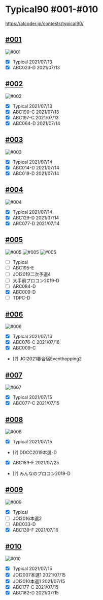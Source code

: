 # Typical90  #001-#010
https://atcoder.jp/contests/typical90/

## [#001](https://atcoder.jp/contests/typical90/tasks/typical90_a)
![#001](https://github.com/E869120/kyopro_educational_90/blob/main/editorial/001.jpg)
- [x] Typical   2021/07/13
- [x] ABC023-D  2021/07/13

## [#002](https://atcoder.jp/contests/typical90/tasks/typical90_b)
![#002](https://github.com/E869120/kyopro_educational_90/blob/main/editorial/002.jpg)
- [x] Typical   2021/07/13
- [x] ABC190-C  2021/07/13
- [x] ABC197-C  2021/07/13
- [x] ABC064-D  2021/07/14

## [#003](https://atcoder.jp/contests/typical90/tasks/typical90_c)
![#003](https://github.com/E869120/kyopro_educational_90/blob/main/editorial/003.jpg)
- [x] Typical   2021/07/14
- [x] ABC014-D  2021/07/14
- [x] ABC019-D  2021/07/14

## [#004](https://atcoder.jp/contests/typical90/tasks/typical90_d)
![#004](https://github.com/E869120/kyopro_educational_90/blob/main/editorial/004.jpg)
- [x] Typical   2021/07/14
- [x] ABC129-D  2021/07/14
- [x] ARC077-D  2021/07/14

## [#005](https://atcoder.jp/contests/typical90/tasks/typical90_e)
![#005](https://github.com/E869120/kyopro_educational_90/blob/main/editorial/005-01.jpg)
![#005](https://github.com/E869120/kyopro_educational_90/blob/main/editorial/005-02.jpg)
![#005](https://github.com/E869120/kyopro_educational_90/blob/main/editorial/005-03.jpg)
- [ ] Typical
- [ ] ABC195-E
- [ ] JOI2019二次予選4
- [ ] 大手前プロコン2019-D
- [ ] ARC084-D
- [x] ABC009-D
- [ ] TDPC-D

## [#006](https://atcoder.jp/contests/typical90/tasks/typical90_f)
![#006](https://github.com/E869120/kyopro_educational_90/blob/main/editorial/006.jpg)
- [x] Typical   2021/07/16
- [x] ABC076-C  2021/07/16
- [x] ABC009-C
- [?] JOI2021春合宿Eventhopping2

## [#007](https://atcoder.jp/contests/typical90/tasks/typical90_g)
![#007](https://github.com/E869120/kyopro_educational_90/blob/main/editorial/007.jpg)
- [x] Typical   2021/07/15
- [x] ABC077-C  2021/07/15

## [#008](https://atcoder.jp/contests/typical90/tasks/typical90_h)
![#008](https://github.com/E869120/kyopro_educational_90/blob/main/editorial/008.jpg)
- [x] Typical   2021/07/15
- [?] DDCC2019本選-D
- [x] ABC159-F  2021/07/25
- [?] みんなのプロコン2019-D

## [#009](https://atcoder.jp/contests/typical90/tasks/typical90_i)
![#009](https://github.com/E869120/kyopro_educational_90/blob/main/editorial/009.jpg)
- [x] Typical
- [ ] JOI2016本選2
- [ ] ABC033-D
- [x] ABC139-F  2021/07/16

## [#010](https://atcoder.jp/contests/typical90/tasks/typical90_j)
![#010](https://github.com/E869120/kyopro_educational_90/blob/main/editorial/010.jpg)
- [x] Typical   2021/07/15
- [x] JOI2007本選1  2021/07/15
- [x] JOI2010本選1  2021/07/15
- [x] ABC177-C  2021/07/15
- [x] ABC182-D  2021/07/15
